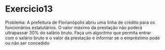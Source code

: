 # Exercicio13
Problema: A prefeitura de Florianópolis abriu uma linha de crédito para os funcionários estatutários. O valor máximo da prestação não poderá ultrapassar 30% do salário bruto. Faça um algoritmo que permita entrar com o salário bruto e o valor da prestação e informar se o empréstimo pode ou não ser concedido

